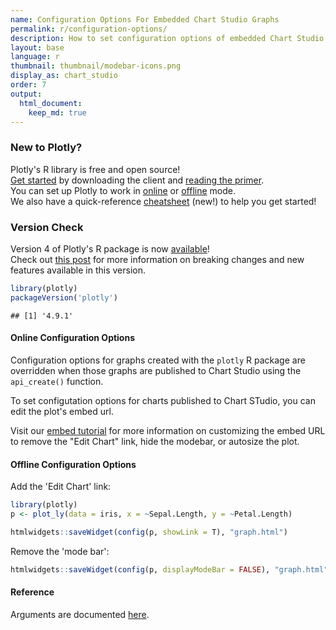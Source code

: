 ```yaml
---
name: Configuration Options For Embedded Chart Studio Graphs 
permalink: r/configuration-options/
description: How to set configuration options of embedded Chart Studio graphs in R. Examples of both online and offline configurations.
layout: base
language: r
thumbnail: thumbnail/modebar-icons.png
display_as: chart_studio
order: 7
output:
  html_document:
    keep_md: true
---
```



### New to Plotly?

Plotly's R library is free and open source!<br>
[Get started](https://plot.ly/r/getting-started/) by downloading the client and [reading the primer](https://plot.ly/r/getting-started/).<br>
You can set up Plotly to work in [online](https://plot.ly/r/getting-started/#hosting-graphs-in-your-online-plotly-account) or [offline](https://plot.ly/r/offline/) mode.<br>
We also have a quick-reference [cheatsheet](https://images.plot.ly/plotly-documentation/images/r_cheat_sheet.pdf) (new!) to help you get started!

### Version Check

Version 4 of Plotly's R package is now [available](https://plot.ly/r/getting-started/#installation)!<br>
Check out [this post](http://moderndata.plot.ly/upgrading-to-plotly-4-0-and-above/) for more information on breaking changes and new features available in this version.

```r
library(plotly)
packageVersion('plotly')
```

```
## [1] '4.9.1'
```

#### Online Configuration Options 

Configuration options for graphs created with the `plotly` R package are overridden when those graphs are published to Chart Studio using the `api_create()` function. 

To set configutation options for charts published to Chart STudio, you can edit the plot's embed url. 

Visit our [embed tutorial](http://help.plot.ly/embed-graphs-in-websites/#step-8-customize-the-iframe) for more information on customizing the embed URL to remove the "Edit Chart" link, hide the modebar, or autosize the plot.

#### Offline Configuration Options 

Add the 'Edit Chart' link:

```r
library(plotly)
p <- plot_ly(data = iris, x = ~Sepal.Length, y = ~Petal.Length)

htmlwidgets::saveWidget(config(p, showLink = T), "graph.html")
```

Remove the 'mode bar':

```r
htmlwidgets::saveWidget(config(p, displayModeBar = FALSE), "graph.html")
```

#### Reference
Arguments are documented [here](https://github.com/plotly/plotly.js/blob/master/src/plot_api/plot_config.js).
